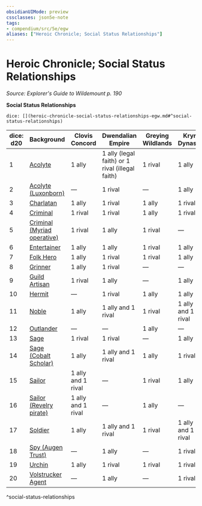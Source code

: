 ```yaml
---
obsidianUIMode: preview
cssclasses: json5e-note
tags:
- compendium/src/5e/egw
aliases: ["Heroic Chronicle; Social Status Relationships"]
---
```

# Heroic Chronicle; Social Status Relationships
*Source: Explorer's Guide to Wildemount p. 190* 

**Social Status Relationships**

`dice: [](heroic-chronicle-social-status-relationships-egw.md#^social-status-relationships)`

| dice: d20 | Background | Clovis Concord | Dwendalian Empire | Greying Wildlands | Kryn Dynasty |
|-----------|------------|----------------|-------------------|-------------------|--------------|
| 1 | [Acolyte](/3-Mechanics/CLI/backgrounds/acolyte.md) | 1 ally | 1 ally (legal faith) or 1 rival (illegal faith) | 1 rival | 1 ally |
| 2 | [Acolyte (Luxonborn)](/3-Mechanics/CLI/backgrounds/luxonborn-acolyte-egw.md) | — | 1 rival | — | 1 ally |
| 3 | [Charlatan](/3-Mechanics/CLI/backgrounds/charlatan.md) | 1 ally | 1 rival | 1 ally | 1 rival |
| 4 | [Criminal](/3-Mechanics/CLI/backgrounds/criminal-spy-variant.md) | 1 rival | 1 rival | 1 ally | 1 rival |
| 5 | [Criminal (Myriad operative)](/3-Mechanics/CLI/backgrounds/myriad-operative-criminal-egw.md) | 1 rival | 1 ally | 1 rival | — |
| 6 | [Entertainer](/3-Mechanics/CLI/backgrounds/entertainer.md) | 1 ally | 1 ally | 1 rival | 1 ally |
| 7 | [Folk Hero](/3-Mechanics/CLI/backgrounds/folk-hero.md) | 1 ally | 1 rival | 1 rival | 1 ally |
| 8 | [Grinner](/3-Mechanics/CLI/backgrounds/grinner-egw.md) | 1 ally | 1 rival | — | — |
| 9 | [Guild Artisan](/3-Mechanics/CLI/backgrounds/guild-artisan-guild-merchant-variant.md) | 1 rival | 1 ally | — | 1 ally |
| 10 | [Hermit](/3-Mechanics/CLI/backgrounds/hermit.md) | — | 1 rival | 1 ally | 1 ally |
| 11 | [Noble](/3-Mechanics/CLI/backgrounds/noble.md) | 1 ally | 1 ally and 1 rival | 1 rival | 1 ally and 1 rival |
| 12 | [Outlander](/3-Mechanics/CLI/backgrounds/outlander.md) | — | — | 1 ally | — |
| 13 | [Sage](/3-Mechanics/CLI/backgrounds/sage.md) | 1 rival | 1 rival | — | 1 ally |
| 14 | [Sage (Cobalt Scholar)](/3-Mechanics/CLI/backgrounds/cobalt-scholar-sage-egw.md) | 1 ally | 1 ally and 1 rival | 1 ally | 1 rival |
| 15 | [Sailor](/3-Mechanics/CLI/backgrounds/sailor.md) | 1 ally and 1 rival | — | 1 rival | 1 ally |
| 16 | [Sailor (Revelry pirate)](/3-Mechanics/CLI/backgrounds/revelry-pirate-sailor-egw.md) | 1 ally and 1 rival | — | 1 ally | — |
| 17 | [Soldier](/3-Mechanics/CLI/backgrounds/soldier.md) | 1 ally | 1 ally and 1 rival | 1 rival | 1 ally and 1 rival |
| 18 | [Spy (Augen Trust)](/3-Mechanics/CLI/backgrounds/augen-trust-spy-egw.md) | — | 1 ally | — | 1 rival |
| 19 | [Urchin](/3-Mechanics/CLI/backgrounds/urchin.md) | 1 ally | 1 rival | 1 rival | 1 rival |
| 20 | [Volstrucker Agent](/3-Mechanics/CLI/backgrounds/volstrucker-agent-egw.md) | — | 1 ally | — | 1 rival |
^social-status-relationships